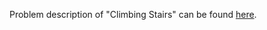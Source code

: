 Problem description of "Climbing Stairs" can be found [here](https://leetcode.com/problems/climbing-stairs/).
